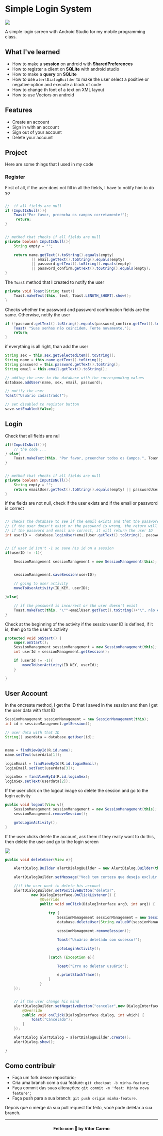 # Simple Login System
![](readme/screens.png)

A simple login screen with Android Studio for my mobile programming class.


## What I've learned
* How to make a **session** on android with **SharedPreferences**
* How to register a client on **SQLite** with android studio
* How to make a **query** on **SQLite** 
* How to use `alertDialogBuilder` to make the user select a positive or negative option and execute a block of code
* How to change th font of a text on XML layout
* How to use Vectors on android 


## Features
* Create an account
* Sign in with an account
* Sign out of your account
* Delete your account


## Project 
Here are some things that I used in my code
### Register

First of all, if the user does not fill in all the fields, I have to notify him to do so

```java

//  if all fields are null
if (InputIsNull()){
    Toast("Por favor, preencha os campos corretamente!");
     return;
}


// method that checks if all fields are null
private boolean InputIsNull(){
    String empty = "";

    return name.getText().toString().equals(empty)
            || email.getText().toString().equals(empty)
            || password.getText().toString().equals(empty)
            || password_confirm.getText().toString().equals(empty);
}
```

The `Toast` method that I created to notify the user
```java
private void Toast(String text){
    Toast.makeText(this, text, Toast.LENGTH_SHORT).show();
}
```

Checks whether the password and password confirmation fields are the same. Otherwise, notify the user

```java
if (!password.getText().toString().equals(password_confirm.getText().toString())){
    Toast( "Suas senhas não coincidem. Tente novamente.");
    return;
}
```

if everything is all right, than add the user 

```java
String sex = this.sex.getSelectedItem().toString();
String name = this.name.getText().toString();
String password = this.password.getText().toString();
String email = this.email.getText().toString();

// adding the user to the database with the corresponding values
database.addUser(name, sex, email, password);

// notify the user 
Toast("Usuário cadastrado!");

// set disabled to register button
save.setEnabled(false);
```


## Login

Check that all fields are null

```java
if(!InputIsNull()){
    // the code ...
} else{
    Toast.makeText(this, "Por favor, preencher todos os Campos.", Toast.LENGTH_LONG).show();
}


// method that checks if all fields are null
private boolean InputIsNull(){
    String empty = "";
    return emailUser.getText().toString().equals(empty) || passwordUser.getText().toString().equals(empty);
}
```

if the fields are not null, check if the user exists and if the email or password is correct

```java

// checks the database to see if the email exists and that the password is correct
// if the user doesn't exist or the password is wrong, the return will be -1
// if the password and email are correct, it will return the user ID
int userID =  database.loginUser(emailUser.getText().toString(), passwordUser.getText().toString());


// if user id isn't -1 so save his id on a session
if(userID != -1){

    SessionManagement sessionManagement = new SessionManagement(this);


    sessionManagement.saveSession(userID);
    
    // going to user activity
    moveToUserActivity(ID_KEY, userID);

}else{

    // if the password is incorrect or the user doesn't exist
    Toast.makeText(this, "\""+emailUser.getText().toString()+"\", não está associado a nenhuma conta.", Toast.LENGTH_LONG).show();
}
```
Check at the beginning of the activity if the session user ID is defined, if it is, then go to the user's activity
```java
protected void onStart() {
    super.onStart();
    SessionManagement sessionManagement = new SessionManagement(this);
    int userId = sessionManagement.getSession();

    if (userId != -1){
        moveToUserActivity(ID_KEY, userId);
    }

}
```

## User Account

in the oncreate method, I get the ID that I saved in the session and then I get the user data with that ID
```java
SessionManagement sessionManagement = new SessionManagement(this);
int id = sessionManagement.getSession();

// user data with that ID
String[] userdata = database.getUser(id);


name = findViewById(R.id.name);
name.setText(userdata[1]);

loginEmail = findViewById(R.id.loginEmail);
loginEmail.setText(userdata[3]);

loginSex = findViewById(R.id.loginSex);
loginSex.setText(userdata[2]);
```
If the user click on the logout image so delete the session and go to the login activity 

```java
public void logout(View v){
    SessionManagement sessionManagement = new SessionManagement(this);
    sessionManagement.removeSession();

    gotoLoginActivity();
}
```

If the user clicks delete the account, ask them if they really want to do this, then delete the user and go to the login screen

![](readme/delete.png)
```java
public void deleteUser(View v){

    AlertDialog.Builder alertDialogBuilder = new AlertDialog.Builder(this);

    alertDialogBuilder.setMessage("Você tem certeza que deseja excluir sua conta?");

    //if the user want to delete his account
    alertDialogBuilder.setPositiveButton("deletar",
            new DialogInterface.OnClickListener() {
                @Override
                public void onClick(DialogInterface arg0, int arg1) {
            
                    try {
                        SessionManagement sessionManagement = new SessionManagement(UserActivity.this);
                        database.deleteUser(String.valueOf(sessionManagement.getSession()));

                        sessionManagement.removeSession();

                        Toast("Usuário deletado com sucesso!");

                        gotoLoginActivity();

                    }catch (Exception e){

                        Toast("Erro ao deletar usuário");

                        e.printStackTrace();
                    }
                }
    });


    // if the user change his mind
    alertDialogBuilder.setNegativeButton("cancelar",new DialogInterface.OnClickListener() {
        @Override
        public void onClick(DialogInterface dialog, int which) {
            Toast("Cancelado");
        }
    });

    AlertDialog alertDialog = alertDialogBuilder.create();
    alertDialog.show();

}
```

## Como contribuir

- Faça um fork desse repositório;
- Cria uma branch com a sua feature: `git checkout -b minha-feature`;
- Faça commit das suas alterações: `git commit -m 'feat: Minha nova feature'`;
- Faça push para a sua branch: `git push origin minha-feature`.

Depois que o merge da sua pull request for feito, você pode deletar a sua branch.

___

<h4 align="center">
    Feito com 💜 by  Vitor Carmo
</h4>
